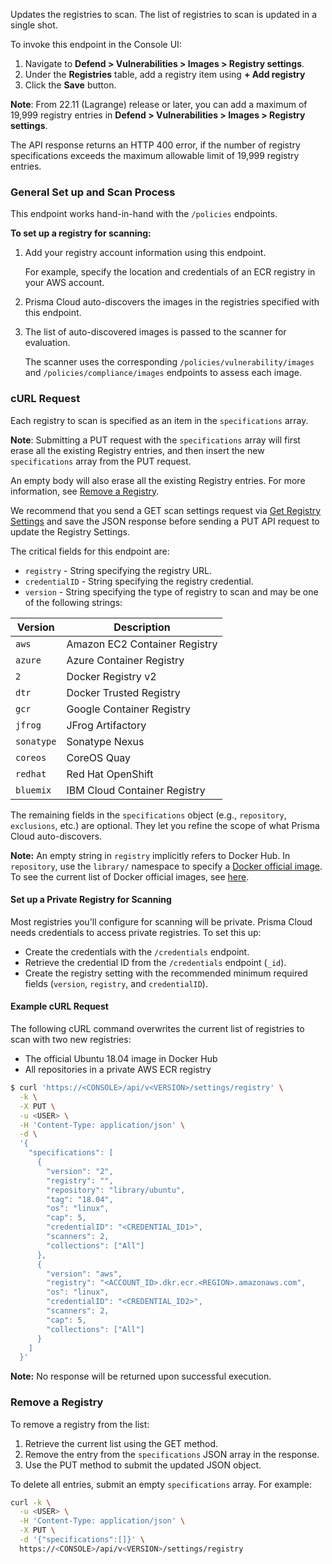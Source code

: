 Updates the registries to scan.
The list of registries to scan is updated in a single shot.

To invoke this endpoint in the Console UI:

1. Navigate to **Defend > Vulnerabilities > Images > Registry settings**.
2. Under the **Registries** table, add a registry item using **+ Add registry**
3. Click the **Save** button.

**Note**: From 22.11 (Lagrange) release or later, you can add a maximum of 19,999 registry entries in **Defend > Vulnerabilities > Images > Registry settings**. 

The API response returns an HTTP 400 error, if the number of registry specifications exceeds the maximum allowable limit of 19,999 registry entries.

### General Set up and Scan Process

This endpoint works hand-in-hand with the `/policies` endpoints.

**To set up a registry for scanning:**

1. Add your registry account information using this endpoint.

   For example, specify the location and credentials of an ECR registry in your AWS account.

2. Prisma Cloud auto-discovers the images in the registries specified with this endpoint.

3. The list of auto-discovered images is passed to the scanner for evaluation.

   The scanner uses the corresponding `/policies/vulnerability/images` and `/policies/compliance/images` endpoints to assess each image.


### cURL Request

Each registry to scan is specified as an item in the `specifications` array.

**Note**: Submitting a PUT request with the `specifications` array will first erase all the existing Registry entries, and then insert the new `specifications` array from the PUT request. 

An empty body will also erase all the existing Registry entries. For more information, see [Remove a Registry](https://pan.dev/prisma-cloud/api/cwpp/put-settings-registry/#remove-a-registry).

We recommend that you send a GET scan settings request via [Get Registry Settings](https://pan.dev/prisma-cloud/api/cwpp/get-settings-registry/) and save the JSON response before sending a PUT API request to update the Registry Settings.

The critical fields for this endpoint are:

* `registry` - String specifying the registry URL.
* `credentialID` - String specifying the registry credential.
* `version` - String specifying the type of registry to scan and may be one of the following strings:

Version|Description
 ---|---
 `aws`|Amazon EC2 Container Registry
 `azure`|Azure Container Registry
 `2`|Docker Registry v2
 `dtr`|Docker Trusted Registry
 `gcr`|Google Container Registry
 `jfrog`|JFrog Artifactory
 `sonatype`|Sonatype Nexus
 `coreos`|CoreOS Quay
 `redhat`|Red Hat OpenShift
 `bluemix`|IBM Cloud Container Registry

The remaining fields in the `specifications` object (e.g., `repository`, `exclusions`, etc.) are optional.
They let you refine the scope of what Prisma Cloud auto-discovers.

**Note:** An empty string in `registry` implicitly refers to Docker Hub.
In `repository`, use the `library/` namespace to specify a [Docker official image](https://docs.docker.com/docker-hub/official_images/).
To see the current list of Docker official images, see [here](https://github.com/docker-library/official-images/tree/master/library).

#### Set up a Private Registry for Scanning

Most registries you'll configure for scanning will be private.
Prisma Cloud needs credentials to access private registries.
To set this up:

* Create the credentials with the `/credentials` endpoint.
* Retrieve the credential ID from the `/credentials` endpoint (`_id`).
* Create the registry setting with the recommended minimum required fields (`version`, `registry`, and `credentialID`).

#### Example cURL Request

The following cURL command overwrites the current list of registries to scan with two new registries:

* The official Ubuntu 18.04 image in Docker Hub
* All repositories in a private AWS ECR registry

```bash
$ curl 'https://<CONSOLE>/api/v<VERSION>/settings/registry' \
  -k \
  -X PUT \
  -u <USER> \
  -H 'Content-Type: application/json' \
  -d \
  '{
    "specifications": [
      {
        "version": "2",
        "registry": "",
        "repository": "library/ubuntu",
        "tag": "18.04",
        "os": "linux",
        "cap": 5,
        "credentialID": "<CREDENTIAL_ID1>",
        "scanners": 2,
        "collections": ["All"]
      },
      {
        "version": "aws",
        "registry": "<ACCOUNT_ID>.dkr.ecr.<REGION>.amazonaws.com",
        "os": "linux",
        "credentialID": "<CREDENTIAL_ID2>",
        "scanners": 2,
        "cap": 5,
        "collections": ["All"]
      }
    ]
  }'
```

**Note:** No response will be returned upon successful execution.

### Remove a Registry

To remove a registry from the list:

1. Retrieve the current list using the GET method.
2. Remove the entry from the `specifications` JSON array in the response.
3. Use the PUT method to submit the updated JSON object.

To delete all entries, submit an empty `specifications` array. For example:

```bash
curl -k \
  -u <USER> \
  -H 'Content-Type: application/json' \
  -X PUT \
  -d '{"specifications":[]}' \
  https://<CONSOLE>/api/v<VERSION>/settings/registry
```
